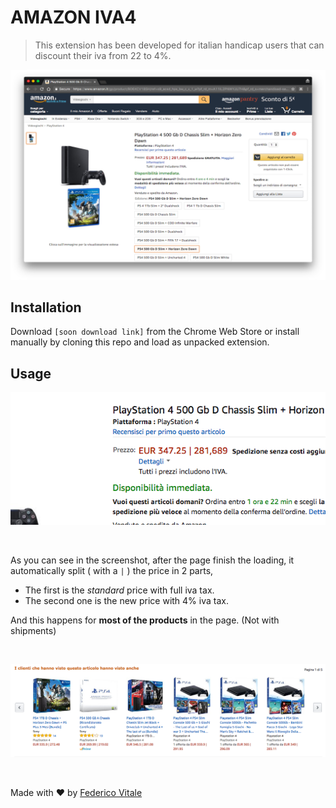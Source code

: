 # AMAZON IVA4

> This extension has been developed for italian handicap users
that can discount their iva from 22 to 4%.

![screenshot](img.png)

## Installation
Download `[soon download link]` from the Chrome Web Store or install manually by cloning this repo and load as unpacked extension.

## Usage
![zoom](zoom.png)

<br>

As you can see in the screenshot, after the page finish the loading, it automatically split ( with a `|` ) the price in 2 parts,
- The first is the *standard* price with full iva tax.
- The second one is the new price with 4% iva tax.

And this happens for **most of the products** in the page. (Not with shipments)

<br>

![land](land.png)

<br>

Made with :heart: by [Federico Vitale](https://rawnly.com)

